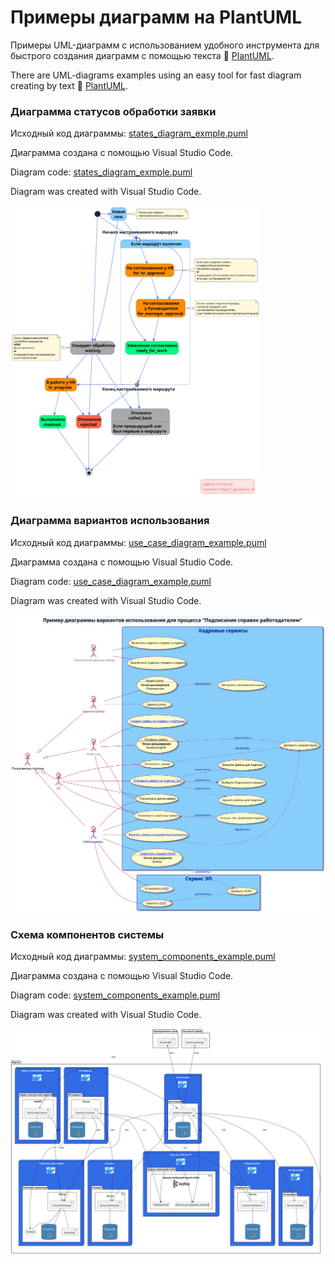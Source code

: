 # Примеры диаграмм на PlantUML
Примеры UML-диаграмм с использованием удобного инструмента для быстрого создания диаграмм с помощью текста 🌱 [PlantUML](https://plantuml.com/ru/).

There are UML-diagrams examples using an easy tool for fast diagram creating by text 🌱 [PlantUML](https://plantuml.com/).

### Диаграмма статусов обработки заявки
Исходный код диаграммы: [states_diagram_exmple.puml](https://github.com/okunev-e/plantuml_examples/blob/main/states_diagram_exmple.puml)

Диаграмма создана с помощью Visual Studio Code.

Diagram code: [states_diagram_exmple.puml](https://github.com/okunev-e/plantuml_examples/blob/main/states_diagram_exmple.puml)

Diagram was created with Visual Studio Code.

<img src="https://github.com/okunev-e/plantuml_examples/blob/main/request_statuses_example.svg" width="400"/>

### Диаграмма вариантов использования
Исходный код диаграммы: [use_case_diagram_example.puml](https://github.com/okunev-e/plantuml_examples/blob/main/use_case_diagram_example.puml)

Диаграмма создана с помощью Visual Studio Code.

Diagram code: [use_case_diagram_example.puml](https://github.com/okunev-e/plantuml_examples/blob/main/use_case_diagram_example.puml)

Diagram was created with Visual Studio Code.

<img src="https://github.com/okunev-e/plantuml_examples/blob/main/certificate_signing_example.svg" width="600"/>

### Схема компонентов системы
Исходный код диаграммы: [system_components_example.puml](https://github.com/okunev-e/plantuml_examples/blob/main/system_components_example.puml)

Диаграмма создана с помощью Visual Studio Code.

Diagram code: [system_components_example.puml](https://github.com/okunev-e/plantuml_examples/blob/main/system_components_example.puml)

Diagram was created with Visual Studio Code.

<img src="https://github.com/okunev-e/plantuml_examples/blob/main/system_components_example.svg" width="600"/>
